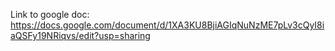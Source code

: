 Link to google doc: https://docs.google.com/document/d/1XA3KU8BjiAGIqNuNzME7pLv3cQyI8iaQSFy19NRiqvs/edit?usp=sharing
